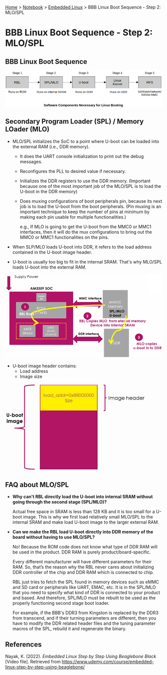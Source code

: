 <a href="../../">Home</a> > <a href="../notebook">Notebook</a> > <a href="./">Embedded Linux</a> > BBB Linux Boot Sequence - Step 2: MLO/SPL

# BBB Linux Boot Sequence - Step 2: MLO/SPL



## BBB Linux Boot Sequence



<img src="./img/software-components-necessary-for-linux-booting.png" alt="software-components-necessary-for-linux-booting" width="800">





## **Secondary Program Loader (SPL)** / **Memory LOader (MLO)**

* MLO/SPL initializes the SoC to a point where U-boot can be loaded into the external RAM (i.e., DDR memory). 

  * It does the UART console initialization to print out the debug messages.

  * Reconfigures the PLL to desired value if necessary.

  * Initializes the DDR registers to use the DDR memory. (Important because one of the most important job of the MLO/SPL is to load the U-boot in the DDR memory)

  * Does muxing configurations of boot peripherals pin, because its next job is to load the U-boot from the boot peripherals. (Pin muxing is an important technique to keep the number of pins at minimum by making each pin usable for multiple functionalities.)

    e.g., If MLO is going to get the U-boot from the MMC0 or MMC1 interfaces, then it will do the mux configurations to bring out the MMC0 or MMC1 functionalities on the pins.

* When SLP/MLO loads U-boot into DDR, it refers to the load address contained in the U-boot image header.
* U-boot is usually too big to fit in the internal SRAM. That's why MLO/SPL loads U-boot into the external RAM.



<img src="./img/mlo-copies-uboot-into-ddr.png" alt="mlo-copies-uboot-into-ddr" width="800">

* U-boot image header contains:
  * Load address
  * Image size



<img src="./img/u-boot-image.png" alt="u-boot-image" width="450">





## FAQ about MLO/SPL

* **Why can't RBL directly load the U-boot into internal SRAM without going through the second stage (SPL/MLO)?**

  Actual free space in SRAM is less than 128 KB and it is too small for a U-boot image. This is why we first load relatively small MLO/SPL to the internal SRAM and make load U-boot image to the larger external RAM.

* **Can we make the RBL load U-boot directly into DDR memory of the board without having to use MLO/SPL?**

  No! Because the ROM code does not know what type of DDR RAM will be used in the product. DDR RAM is purely product/board-specific.

  Every different manufacturer will have different parameters for their  RAM. So, that’s the reason why the RBL never cares about initializing DDR controller of the chip and DDR RAM which is connected to chip.

  RBL just tries to fetch the SPL found in memory devices such as eMMC and SD card or peripherals like UART, EMAC, etc. It is in the SPL/MLO that you need to specify what kind of DDR is connected to your product and based. And therefore, SPL/MLO must be rebuilt to be used as the properly functioning second stage boot  loader.

  For example, if the BBB's DDR3 from Kingston is replaced by the DDR3 from transcend, and if their turning parameters are different, then you have to modify the DDR related header files and the tuning parameter macros of the SPL, rebuild it and regenerate the binary. 





## References

Nayak, K. (2022). *Embedded Linux Step by Step Using Beaglebone Black* [Video file]. Retrieved from https://www.udemy.com/course/embedded-linux-step-by-step-using-beaglebone/